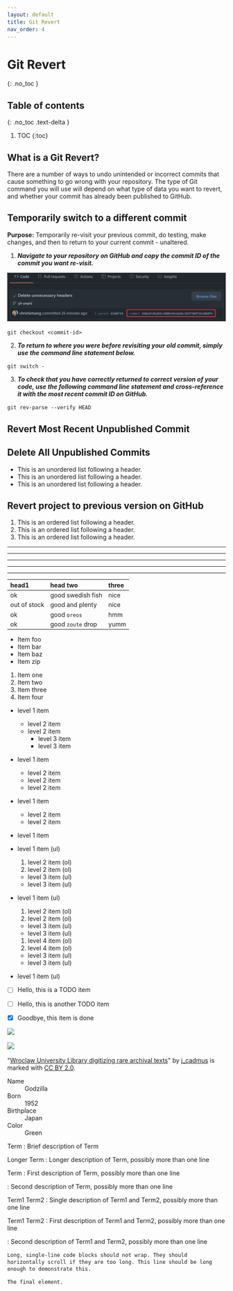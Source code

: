 ```yaml
---
layout: default
title: Git Revert
nav_order: 4
---
```


# Git Revert
{: .no_toc }

## Table of contents
{: .no_toc .text-delta }

1. TOC
{:toc}

## What is a Git Revert?
There are a number of ways to undo unintended or incorrect commits that cause something to go 
wrong with your repository.  The type of Git command you will use will depend on what type of data 
you want to revert, and whether your commit has already been published to GitHub.

## Temporarily switch to a different commit
**Purpose:** Temporarily re-visit your previous commit, do testing, make changes, and then to 
return 
to your current commit - unaltered.

1. ***Navigate to your repository on GitHub and copy the commit ID of the commit you want 
   re-visit.***

![revert1.png](revert1.png)

```commandline
git checkout <commit-id>
```

2. ***To return to where you were before revisiting your old commit, simply use the command line 
   statement below.***
```commandline
git switch -
```
3. ***To check that you have correctly returned to correct version of your code, use the 
   following command line statement and cross-reference it with the most recent commit ID on 
   GitHub.***
```commandline
git rev-parse --verify HEAD
```


## Revert Most Recent Unpublished Commit




## Delete All Unpublished Commits

*   This is an unordered list following a header.
*   This is an unordered list following a header.
*   This is an unordered list following a header.

## Revert project to previous version on GitHub

1. This is an ordered list following a header.
2. This is an ordered list following a header.
3. This is an ordered list following a header.

* * *
* * *
* * *
* * *
* * *




| head1        | head two          | three |
|:-------------|:------------------|:------|
| ok           | good swedish fish | nice  |
| out of stock | good and plenty   | nice  |
| ok           | good `oreos`      | hmm   |
| ok           | good `zoute` drop | yumm  |



*   Item foo
*   Item bar
*   Item baz
*   Item zip



1.  Item one
1.  Item two
1.  Item three
1.  Item four



- level 1 item
  - level 2 item
  - level 2 item
    - level 3 item
    - level 3 item
- level 1 item
  - level 2 item
  - level 2 item
  - level 2 item
- level 1 item
  - level 2 item
  - level 2 item
- level 1 item



- level 1 item (ul)
  1. level 2 item (ol)
  1. level 2 item (ol)
    - level 3 item (ul)
    - level 3 item (ul)
- level 1 item (ul)
  1. level 2 item (ol)
  1. level 2 item (ol)
    - level 3 item (ul)
    - level 3 item (ul)
  1. level 4 item (ol)
  1. level 4 item (ol)
    - level 3 item (ul)
    - level 3 item (ul)
- level 1 item (ul)



- [ ] Hello, this is a TODO item
- [ ] Hello, this is another TODO item
- [x] Goodbye, this item is done



![](../../assets/images/small-image.jpg)



![](../../assets/images/large-image.jpg)

"[Wroclaw University Library digitizing rare archival texts](https://www.flickr.com/photos/97810305@N08/9401451269)" by [j_cadmus](https://www.flickr.com/photos/97810305@N08) is marked with [CC BY 2.0](https://creativecommons.org/licenses/by/2.0/?ref=openverse).



<dl>
<dt>Name</dt>
<dd>Godzilla</dd>
<dt>Born</dt>
<dd>1952</dd>
<dt>Birthplace</dt>
<dd>Japan</dd>
<dt>Color</dt>
<dd>Green</dd>
</dl>



Term
: Brief description of Term

Longer Term
: Longer description of Term,
  possibly more than one line

Term
: First description of Term,
  possibly more than one line

: Second description of Term,
  possibly more than one line

Term1
Term2
: Single description of Term1 and Term2,
  possibly more than one line

Term1
Term2
: First description of Term1 and Term2,
  possibly more than one line

: Second description of Term1 and Term2,
  possibly more than one line



```
Long, single-line code blocks should not wrap. They should horizontally scroll if they are too long. This line should be long enough to demonstrate this.
```

```
The final element.
```
